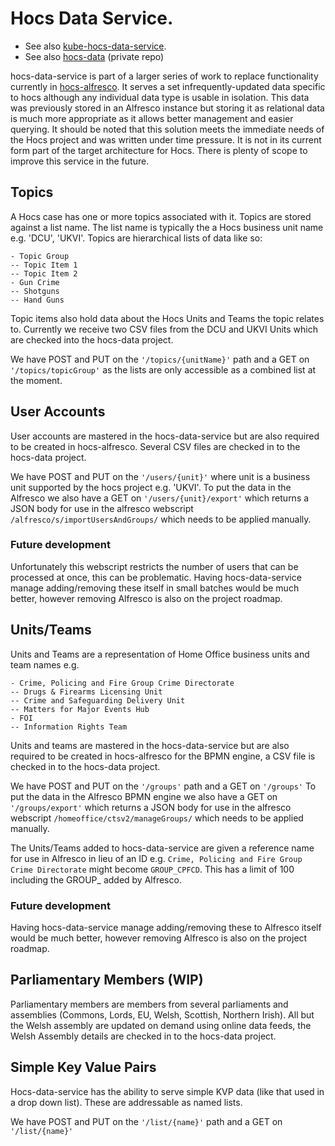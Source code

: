 # Hocs Data Service.

 - See also [kube-hocs-data-service](https://github.com/UKHomeOffice/kube-hocs-data-service).
 - See also [hocs-data](https://github.com/UKHomeOffice/hocs-data) (private repo)

hocs-data-service is part of a larger series of work to replace functionality currently in [hocs-alfresco](https://github.com/UKHomeOffice/hocs-alfresco).
It serves a set infrequently-updated data specific to hocs although any individual data type is usable in isolation.
This data was previously stored in an Alfresco instance but storing it as relational data is much more appropriate as it allows better management and easier querying.
 It should be noted that this solution meets the immediate needs of the Hocs project and was written under time pressure. It is not in its current form part of the target architecture for Hocs. There is plenty of scope to improve this service in the future.

## Topics
A Hocs case has one or more topics associated with it. Topics are stored against a list name. The list name is typically the a Hocs business unit name e.g. 'DCU', 'UKVI'.
Topics are hierarchical lists of data like so:

    - Topic Group
    -- Topic Item 1
    -- Topic Item 2
    - Gun Crime
    -- Shotguns 
    -- Hand Guns

Topic items also hold data about the Hocs Units and Teams the topic relates to. 
Currently we receive two CSV files from the DCU and UKVI Units which are checked into the hocs-data project. 

We have POST and PUT on the `'/topics/{unitName}'` path and a GET on `'/topics/topicGroup'` as the lists are only accessible as a combined list at the moment.

## User Accounts
User accounts are mastered in the hocs-data-service but are also required to be created in hocs-alfresco. Several CSV files are checked in to the hocs-data project. 

We have POST and PUT on the `'/users/{unit}'` where unit is a business unit supported by the hocs project e.g. 'UKVI'.
To put the data in the Alfresco we also have a GET on `'/users/{unit}/export'` which returns a JSON body for use in the alfresco webscript `/alfresco/s/importUsersAndGroups/` which needs to be applied manually. 

### Future development
Unfortunately this webscript restricts the number of users that can be processed at once, this can be problematic. Having hocs-data-service manage adding/removing these itself in small batches would be much better, however removing Alfresco is also on the project roadmap.

## Units/Teams
Units and Teams are a representation of Home Office business units and team names e.g.

    - Crime, Policing and Fire Group Crime Directorate	
    -- Drugs & Firearms Licensing Unit
    -- Crime and Safeguarding Delivery Unit
    -- Matters for Major Events Hub
    - FOI
    -- Information Rights Team

Units and teams are mastered in the hocs-data-service but are also required to be created in hocs-alfresco for the BPMN engine, a CSV file is checked in to the hocs-data project.

We have POST and PUT on the `'/groups'` path and a GET on `'/groups'`
To put the data in the Alfresco BPMN engine we also have a GET on `'/groups/export'` which returns a JSON body for use in the alfresco webscript `/homeoffice/ctsv2/manageGroups/` which needs to be applied manually.

The Units/Teams added to hocs-data-service are given a reference name for use in Alfresco in lieu of an ID e.g.
`Crime, Policing and Fire Group Crime Directorate` might become `GROUP_CPFCD`. This has a limit of 100 including the GROUP_ added by Alfresco.

### Future development
Having hocs-data-service manage adding/removing these to Alfresco itself would be much better, however removing Alfresco is also on the project roadmap.
 
## Parliamentary Members (WIP)
Parliamentary members are members from several parliaments and assemblies (Commons, Lords, EU, Welsh, Scottish, Northern Irish). All but the Welsh assembly are updated on demand using online data feeds, the Welsh Assembly details are checked in to the hocs-data project.

## Simple Key Value Pairs
Hocs-data-service has the ability to serve simple KVP data (like that used in a drop down list). These are addressable as named lists.

We have POST and PUT on the `'/list/{name}'` path and a GET on `'/list/{name}'`
